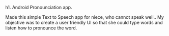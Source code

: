 h1. Android Pronounciation app.

Made this simple Text to Speech app for niece, who cannot speak well..
My objective was to create a user friendly UI so that she could type words and listen how to pronounce the word.

